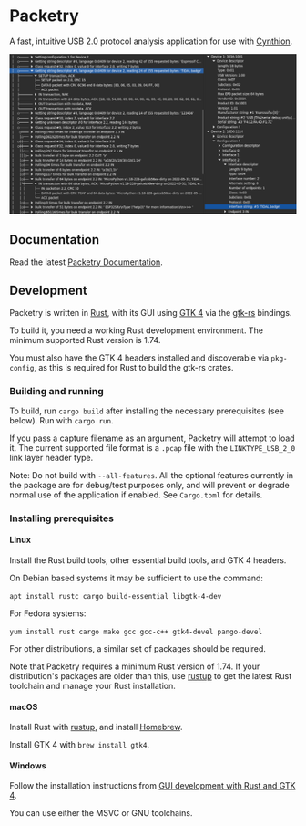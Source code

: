 # Packetry

A fast, intuitive USB 2.0 protocol analysis application for use with [Cynthion](https://greatscottgadgets.com/cynthion/).

![Screenshot of Packetry](screenshot.png)

## Documentation

Read the latest [Packetry Documentation](https://packetry.readthedocs.io/).

## Development

Packetry is written in [Rust](https://rust-lang.org/), with its GUI using [GTK 4](https://gtk.org) via the [gtk-rs](https://gtk-rs.org/) bindings.

To build it, you need a working Rust development environment. The minimum supported Rust version is 1.74.

You must also have the GTK 4 headers installed and discoverable via `pkg-config`, as this is required for Rust to build the gtk-rs crates.

### Building and running

To build, run `cargo build` after installing the necessary prerequisites (see below). Run with `cargo run`.

If you pass a capture filename as an argument, Packetry will attempt to load it. The current supported file format is a `.pcap` file with the `LINKTYPE_USB_2_0` link layer header type.

Note: Do not build with `--all-features`. All the optional features currently in the package are for debug/test purposes only, and will prevent or degrade normal use of the application if enabled. See `Cargo.toml` for details.

### Installing prerequisites

#### Linux

Install the Rust build tools, other essential build tools, and GTK 4 headers.

On Debian based systems it may be sufficient to use the command:

`apt install rustc cargo build-essential libgtk-4-dev`

For Fedora systems:

`yum install rust cargo make gcc gcc-c++ gtk4-devel pango-devel`

For other distributions, a similar set of packages should be required.

Note that Packetry requires a minimum Rust version of 1.74. If your distribution's packages are older than this, use [rustup](https://rustup.rs/) to get the latest Rust toolchain and manage your Rust installation.

#### macOS

Install Rust with [rustup](https://rustup.rs/), and install [Homebrew](https://brew.sh/).

Install GTK 4 with `brew install gtk4`.

#### Windows

Follow the installation instructions from [GUI development with Rust and GTK 4](https://gtk-rs.org/gtk4-rs/stable/latest/book/installation_windows.html).

You can use either the MSVC or GNU toolchains.
